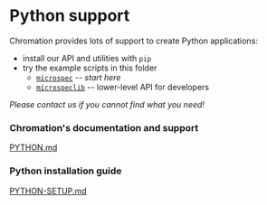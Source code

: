 # Python support

Chromation provides lots of support to create Python
applications:

- install our API and utilities with `pip`
- try the example scripts in this folder
    - [`microspec`](https://github.com/microspectrometer/dev-kit-2020/tree/master/python/microspec) -- *start here*
    - [`microspeclib`](https://github.com/microspectrometer/dev-kit-2020/tree/master/python/microspeclib) -- lower-level API for developers

*Please contact us if you cannot find what you need!*

### Chromation's documentation and support

[PYTHON.md](PYTHON.md)

### Python installation guide

[PYTHON-SETUP.md](PYTHON-SETUP.md)

